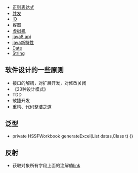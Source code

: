 - [正则表达式](re)
- [并发](concurrent)
- [IO](io)
- [容器](collection)
- [虚拟机](jvm)
- [java8 api](https://www.matools.com/api/java8)
- [java新特性](java新特性)
- [Date](date)
- [String](string)
## 软件设计的一些原则
- 接口的解耦，对扩展开发，对修改关闭
- 《23种设计模式》
- TDD
- 敏捷开发
- 重构、代码整洁之道
## 泛型
- private <T> HSSFWorkbook generateExcel(List<T> datas,Class<T> t) {}
## 反射
- 获取对象所有字段上面的注解值[link](https://blog.csdn.net/weixin_41996632/article/details/104266179)
